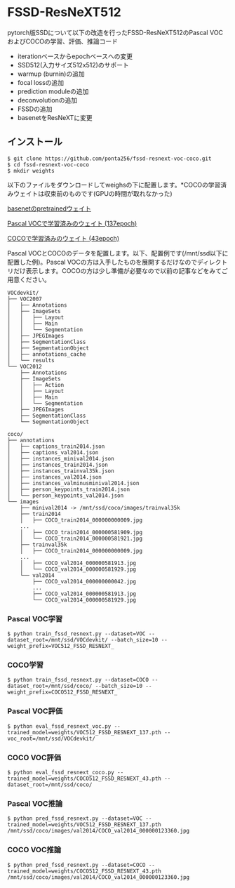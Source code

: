 # FSSD-ResNeXT512

pytorch版SSDについて以下の改造を行ったFSSD-ResNeXT512のPascal VOCおよびCOCOの学習、評価、推論コード

* iterationベースからepochベースへの変更
* SSD512(入力サイズ512x512)のサポート
* warmup (burnin)の追加
* focal lossの追加
* prediction moduleの追加
* deconvolutionの追加
* FSSDの追加
* basenetをResNeXTに変更

## インストール

    $ git clone https://github.com/ponta256/fssd-resnext-voc-coco.git
    $ cd fssd-resnext-voc-coco
    $ mkdir weights

以下のファイルをダウンロードしてweighsの下に配置します。*COCOの学習済みウェイトは収束前のものです(GPUの時間が取れなかった)

[basenetのpretrainedウェイト](https://drive.google.com/open?id=1k0SXQbr4SR2-GYa0CXb-QRvBNFj9y7Ft)

[Pascal VOCで学習済みのウェイト (137epoch)](https://drive.google.com/open?id=1LILDY-tMxFSOOd3UdqrQHyQqs_ZO8ljp)

[COCOで学習済みのウェイト (43epoch)](https://drive.google.com/open?id=1U6-QU4chjUiq_vrtpwN5RZPG7W5fDMBW)

Pascal VOCとCOCOのデータを配置します。以下、配置例です(/mnt/ssd以下に配置した例)。Pascal VOCの方は入手したものを展開するだけなのでディレクトリだけ表示します。COCOの方は少し準備が必要なので以前の記事などをみてご用意ください。

    VOCdevkit/
    ├── VOC2007
    │   ├── Annotations
    │   ├── ImageSets
    │   │   ├── Layout
    │   │   ├── Main
    │   │   └── Segmentation
    │   ├── JPEGImages
    │   ├── SegmentationClass
    │   ├── SegmentationObject
    │   ├── annotations_cache
    │   └── results
    └── VOC2012
        ├── Annotations
        ├── ImageSets
        │   ├── Action
        │   ├── Layout
        │   ├── Main
        │   └── Segmentation
        ├── JPEGImages
        ├── SegmentationClass
        └── SegmentationObject

    coco/
    ├── annotations
    │   ├── captions_train2014.json
    │   ├── captions_val2014.json
    │   ├── instances_minival2014.json
    │   ├── instances_train2014.json
    │   ├── instances_trainval35k.json
    │   ├── instances_val2014.json
    │   ├── instances_valminusminival2014.json
    │   ├── person_keypoints_train2014.json
    │   └── person_keypoints_val2014.json
    └── images
        ├── minival2014 -> /mnt/ssd/coco/images/trainval35k
        ├── train2014
        │   ├── COCO_train2014_000000000009.jpg
        ...
        │   ├── COCO_train2014_000000581909.jpg
        │   └── COCO_train2014_000000581921.jpg
        ├── trainval35k
        │   ├── COCO_train2014_000000000009.jpg
        ...
        │   ├── COCO_val2014_000000581913.jpg
        │   └── COCO_val2014_000000581929.jpg
        └── val2014
            ├── COCO_val2014_000000000042.jpg
            ...
            ├── COCO_val2014_000000581913.jpg
            └── COCO_val2014_000000581929.jpg

### Pascal VOC学習

    $ python train_fssd_resnext.py --dataset=VOC --dataset_root=/mnt/ssd/VOCdevkit/ --batch_size=10 --weight_prefix=VOC512_FSSD_RESNEXT_

### COCO学習

    $ python train_fssd_resnext.py --dataset=COCO --dataset_root=/mnt/ssd/coco/ --batch_size=10 --weight_prefix=COCO512_FSSD_RESNEXT_

### Pascal VOC評価

    $ python eval_fssd_resnext_voc.py --trained_model=weights/VOC512_FSSD_RESNEXT_137.pth --voc_root=/mnt/ssd/VOCdevkit/

### COCO VOC評価

    $ python eval_fssd_resnext_coco.py --trained_model=weights/COCO512_FSSD_RESNEXT_43.pth --dataset_root=/mnt/ssd/coco/

### Pascal VOC推論

    $ python pred_fssd_resnext.py --dataset=VOC --trained_model=weights/VOC512_FSSD_RESNEXT_137.pth /mnt/ssd/coco/images/val2014/COCO_val2014_000000123360.jpg

### COCO VOC推論

    $ python pred_fssd_resnext.py --dataset=COCO --trained_model=weights/COCO512_FSSD_RESNEXT_43.pth /mnt/ssd/coco/images/val2014/COCO_val2014_000000123360.jpg
